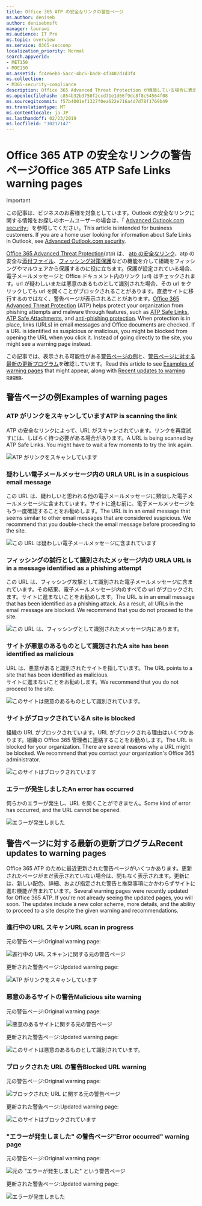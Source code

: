 ```yaml
---
title: Office 365 ATP の安全なリンクの警告ページ
ms.author: deniseb
author: denisebmsft
manager: laurawi
ms.audience: IT Pro
ms.topic: overview
ms.service: O365-seccomp
localization_priority: Normal
search.appverid:
- MET150
- MOE150
ms.assetid: fc4e6ebb-5acc-4bc5-bad8-4f3407d1d3f4
ms.collection:
- M365-security-compliance
description: Office 365 Advanced Threat Protection が機能している場合に表示される可能性がある警告ページの概要を取得します。
ms.openlocfilehash: c854b32b3750f2ccd71e1d66f9dc8f8c54564f08
ms.sourcegitcommit: f57b4001ef1327f0ea622e716a4d7d78f1769b49
ms.translationtype: MT
ms.contentlocale: ja-JP
ms.lasthandoff: 02/23/2019
ms.locfileid: "30217147"
---
```

# <a name="office-365-atp-safe-links-warning-pages"></a><span data-ttu-id="84a20-103">Office 365 ATP の安全なリンクの警告ページ</span><span class="sxs-lookup"><span data-stu-id="84a20-103">Office 365 ATP Safe Links warning pages</span></span>

> [!IMPORTANT]
> <span data-ttu-id="84a20-p101">この記事は、ビジネスのお客様を対象としています。Outlook の安全なリンクに関する情報をお探しのホームユーザーの場合は、「 [Advanced Outlook.com security](https://support.office.com/article/advanced-outlook-com-security-for-office-365-subscribers-882d2243-eab9-4545-a58a-b36fee4a46e2)」を参照してください。</span><span class="sxs-lookup"><span data-stu-id="84a20-p101">This article is intended for business customers. If you are a home user looking for information about Safe Links in Outlook, see [Advanced Outlook.com security](https://support.office.com/article/advanced-outlook-com-security-for-office-365-subscribers-882d2243-eab9-4545-a58a-b36fee4a46e2).</span></span>

<span data-ttu-id="84a20-p102">[Office 365 Advanced Threat Protection](office-365-atp.md)(atp) は、 [atp の安全なリンク](atp-safe-links.md)、atp の安全な[添付ファイル](atp-safe-attachments.md)、[フィッシング対策保護](anti-phishing-protection.md)などの機能を介して組織をフィッシングやマルウェアから保護するのに役に立ちます。保護が設定されている場合、電子メールメッセージと Office ドキュメント内のリンク (url) はチェックされます。url が疑わしいまたは悪意のあるものとして識別された場合、その url をクリックしても url を開くことがブロックされることがあります。直接サイトに移行するのではなく、警告ページが表示されることがあります。</span><span class="sxs-lookup"><span data-stu-id="84a20-p102">[Office 365 Advanced Threat Protection](office-365-atp.md) (ATP) helps protect your organization from phishing attempts and malware through features, such as [ATP Safe Links](atp-safe-links.md), [ATP Safe Attachments](atp-safe-attachments.md), and [anti-phishing protection](anti-phishing-protection.md). When protection is in place, links (URLs) in email messages and Office documents are checked. If a URL is identified as suspicious or malicious, you might be blocked from opening the URL when you click it. Instead of going directly to the site, you might see a warning page instead.</span></span> 
  
<span data-ttu-id="84a20-110">この記事では、表示される可能性がある[警告ページの例](atp-safe-links-warning-pages.md#examples)と、[警告ページに対する最新の更新プログラム](atp-safe-links-warning-pages.md#updates)を確認しています。</span><span class="sxs-lookup"><span data-stu-id="84a20-110">Read this article to see [Examples of warning pages](atp-safe-links-warning-pages.md#examples) that might appear, along with [Recent updates to warning pages](atp-safe-links-warning-pages.md#updates).</span></span>
  
## <a name="examples-of-warning-pages"></a><span data-ttu-id="84a20-111">警告ページの例</span><span class="sxs-lookup"><span data-stu-id="84a20-111">Examples of warning pages</span></span>

### <a name="atp-is-scanning-the-link"></a><span data-ttu-id="84a20-112">ATP がリンクをスキャンしています</span><span class="sxs-lookup"><span data-stu-id="84a20-112">ATP is scanning the link</span></span>

<span data-ttu-id="84a20-p103">ATP の安全なリンクによって、URL がスキャンされています。リンクを再度試すには、しばらく待つ必要がある場合があります。</span><span class="sxs-lookup"><span data-stu-id="84a20-p103">A URL is being scanned by ATP Safe Links. You might have to wait a few moments to try the link again.</span></span>

![ATP がリンクをスキャンしています](media/ee8dd5ed-6b91-4248-b054-12b719e8d0ed.png)

### <a name="a-url-is-in-a-suspicious-email-message"></a><span data-ttu-id="84a20-116">疑わしい電子メールメッセージ内の URL</span><span class="sxs-lookup"><span data-stu-id="84a20-116">A URL is in a suspicious email message</span></span>

<span data-ttu-id="84a20-p104">この URL は、疑わしいと思われる他の電子メールメッセージに類似した電子メールメッセージに含まれています。サイトに進む前に、電子メールメッセージをもう一度確認することをお勧めします。</span><span class="sxs-lookup"><span data-stu-id="84a20-p104">The URL is in an email message that seems similar to other email messages that are considered suspicious. We recommend that you double-check the email message before proceeding to the site.</span></span>

![この URL は疑わしい電子メールメッセージに含まれています](media/33f57923-23e3-4b0f-838b-6ad589ba897b.png)

### <a name="a-url-is-in-a-message-identified-as-a-phishing-attempt"></a><span data-ttu-id="84a20-120">フィッシングの試行として識別されたメッセージ内の URL</span><span class="sxs-lookup"><span data-stu-id="84a20-120">A URL is in a message identified as a phishing attempt</span></span>

<span data-ttu-id="84a20-p105">この URL は、フィッシング攻撃として識別された電子メールメッセージに含まれています。その結果、電子メールメッセージ内のすべての url がブロックされます。サイトに進まないことをお勧めします。</span><span class="sxs-lookup"><span data-stu-id="84a20-p105">The URL is in an email message that has been identified as a phishing attack. As a result, all URLs in the email message are blocked. We recommend that you do not proceed to the site.</span></span>

![この URL は、フィッシングとして識別されたメッセージ内にあります。](media/6e544a28-0604-4821-aba6-d5a57bb917e5.png)

### <a name="a-site-has-been-identified-as-malicious"></a><span data-ttu-id="84a20-125">サイトが悪意のあるものとして識別された</span><span class="sxs-lookup"><span data-stu-id="84a20-125">A site has been identified as malicious</span></span>

<span data-ttu-id="84a20-126">URL は、悪意があると識別されたサイトを指しています。</span><span class="sxs-lookup"><span data-stu-id="84a20-126">The URL points to a site that has been identified as malicious.</span></span>  <br/> <span data-ttu-id="84a20-127">サイトに進まないことをお勧めします。</span><span class="sxs-lookup"><span data-stu-id="84a20-127">We recommend that you do not proceed to the site.</span></span>

![このサイトは悪意のあるものとして識別されています。](media/058883c8-23f0-4672-9c1c-66b084796177.png)

### <a name="a-site-is-blocked"></a><span data-ttu-id="84a20-129">サイトがブロックされている</span><span class="sxs-lookup"><span data-stu-id="84a20-129">A site is blocked</span></span>

<span data-ttu-id="84a20-p106">組織の URL がブロックされています。URL がブロックされる理由はいくつかあります。組織の Office 365 管理者に連絡することをお勧めします。</span><span class="sxs-lookup"><span data-stu-id="84a20-p106">The URL is blocked for your organization. There are several reasons why a URL might be blocked. We recommend that you contact your organization's Office 365 administrator.</span></span>

![このサイトはブロックされています](media/6b4bda2d-a1e6-419e-8b10-588e83c3af3f.png)

### <a name="an-error-has-occurred"></a><span data-ttu-id="84a20-134">エラーが発生しました</span><span class="sxs-lookup"><span data-stu-id="84a20-134">An error has occurred</span></span>

<span data-ttu-id="84a20-135">何らかのエラーが発生し、URL を開くことができません。</span><span class="sxs-lookup"><span data-stu-id="84a20-135">Some kind of error has occurred, and the URL cannot be opened.</span></span>

![エラーが発生しました](media/2f7465a4-1cf4-4c1c-b7d4-3c07e4b795b4.png)

## <a name="recent-updates-to-warning-pages"></a><span data-ttu-id="84a20-137">警告ページに対する最新の更新プログラム</span><span class="sxs-lookup"><span data-stu-id="84a20-137">Recent updates to warning pages</span></span>

<span data-ttu-id="84a20-p107">Office 365 ATP のために最近更新された警告ページがいくつかあります。更新されたページがまだ表示されていない場合は、間もなく表示されます。更新には、新しい配色、詳細、および指定された警告と推奨事項にかかわらずサイトに進む機能が含まれています。</span><span class="sxs-lookup"><span data-stu-id="84a20-p107">Several warning pages were recently updated for Office 365 ATP. If you're not already seeing the updated pages, you will soon. The updates include a new color scheme, more details, and the ability to proceed to a site despite the given warning and recommendations.</span></span>

### <a name="url-scan-in-progress"></a><span data-ttu-id="84a20-141">進行中の URL スキャン</span><span class="sxs-lookup"><span data-stu-id="84a20-141">URL scan in progress</span></span>

<span data-ttu-id="84a20-142">元の警告ページ:</span><span class="sxs-lookup"><span data-stu-id="84a20-142">Original warning page:</span></span>

![進行中の URL スキャンに関する元の警告ページ](media/04368763-763f-43d6-94a4-a48291d36893.png)

<span data-ttu-id="84a20-144">更新された警告ページ:</span><span class="sxs-lookup"><span data-stu-id="84a20-144">Updated warning page:</span></span>

![ATP がリンクをスキャンしています](media/ee8dd5ed-6b91-4248-b054-12b719e8d0ed.png)

### <a name="malicious-site-warning"></a><span data-ttu-id="84a20-146">悪意のあるサイトの警告</span><span class="sxs-lookup"><span data-stu-id="84a20-146">Malicious site warning</span></span>

<span data-ttu-id="84a20-147">元の警告ページ:</span><span class="sxs-lookup"><span data-stu-id="84a20-147">Original warning page:</span></span>

![悪意のあるサイトに関する元の警告ページ](media/b9efda09-6dd8-46ef-82cb-56e4d538b8f5.png)

<span data-ttu-id="84a20-149">更新された警告ページ:</span><span class="sxs-lookup"><span data-stu-id="84a20-149">Updated warning page:</span></span>

![このサイトは悪意のあるものとして識別されています。](media/058883c8-23f0-4672-9c1c-66b084796177.png)

### <a name="blocked-url-warning"></a><span data-ttu-id="84a20-151">ブロックされた URL の警告</span><span class="sxs-lookup"><span data-stu-id="84a20-151">Blocked URL warning</span></span>

<span data-ttu-id="84a20-152">元の警告ページ:</span><span class="sxs-lookup"><span data-stu-id="84a20-152">Original warning page:</span></span>

![ブロックされた URL に関する元の警告ページ](media/3d6ba028-30bf-45fc-958e-d3aad3defc83.png)

<span data-ttu-id="84a20-154">更新された警告ページ:</span><span class="sxs-lookup"><span data-stu-id="84a20-154">Updated warning page:</span></span>

![このサイトはブロックされています](media/6b4bda2d-a1e6-419e-8b10-588e83c3af3f.png)

### <a name="error-occurred-warning-page"></a><span data-ttu-id="84a20-156">"エラーが発生しました" の警告ページ</span><span class="sxs-lookup"><span data-stu-id="84a20-156">"Error occurred" warning page</span></span>

<span data-ttu-id="84a20-157">元の警告ページ:</span><span class="sxs-lookup"><span data-stu-id="84a20-157">Original warning page:</span></span>

![元の "エラーが発生しました" という警告ページ](media/9aaa4383-2f23-48be-bdaa-8efbcb2acc70.png)

<span data-ttu-id="84a20-159">更新された警告ページ:</span><span class="sxs-lookup"><span data-stu-id="84a20-159">Updated warning page:</span></span>

![エラーが発生しました](media/2f7465a4-1cf4-4c1c-b7d4-3c07e4b795b4.png)
   
